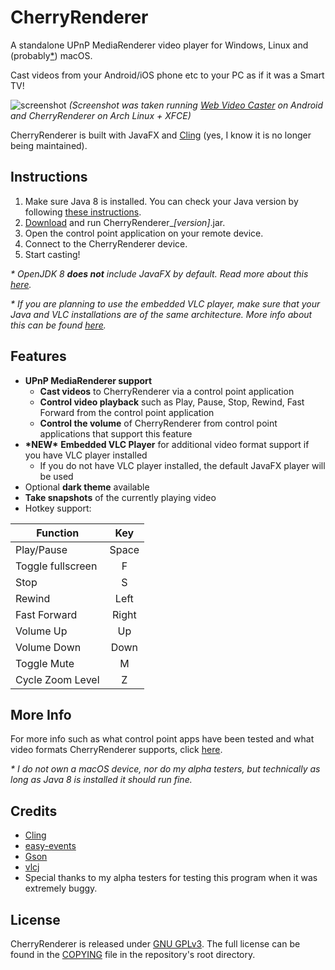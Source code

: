 # CherryRenderer

A standalone UPnP MediaRenderer video player for Windows, Linux and (probably[*](#more-info)) macOS.

Cast videos from your Android/iOS phone etc to your PC as if it was a Smart TV!

![screenshot](https://cdn.discordapp.com/attachments/480408561290182667/582642305413021717/cherryrenderer3.png)
*(Screenshot was taken running [Web Video Caster](http://www.webvideocaster.com) on Android and CherryRenderer on Arch Linux + XFCE)*

CherryRenderer is built with JavaFX and [Cling](https://github.com/4thline/cling) (yes, I know it is no longer being maintained).

## Instructions
 1. Make sure Java 8 is installed. You can check your Java version by following [these instructions](https://www.java.com/en/download/help/version_manual.xml). 
 2. [Download](https://github.com/ChrRubin/CherryRenderer/releases) and run CherryRenderer_*[version]*.jar.
 3. Open the control point application on your remote device.
 4. Connect to the CherryRenderer device.
 5. Start casting!

*&ast; OpenJDK 8 **does not** include JavaFX by default. Read more about this [here](MOREINFO.md#i-have-openjdk-8-installed-and-i-cant-run-cherryrenderer).*

*&ast; If you are planning to use the embedded VLC player, make sure that your Java and VLC installations are of the same architecture. More info about this can be found [here](MOREINFO.md#i-have-a-vlc-installation-but-cherryrenderer-doesnt-detect-it-as-a-valid-libvlc-directory).*

## Features
 - **UPnP MediaRenderer support**
   - **Cast videos** to CherryRenderer via a control point application
   - **Control video playback** such as Play, Pause, Stop, Rewind, Fast Forward from the control point application
   - **Control the volume** of CherryRenderer from control point applications that support this feature
 - **&ast;NEW&ast;** **Embedded VLC Player** for additional video format support if you have VLC player installed
   - If you do not have VLC player installed, the default JavaFX player will be used
 - Optional **dark theme** available
 - **Take snapshots** of the currently playing video
 - Hotkey support:
 
 | Function          | Key   |
 |----------         |:-----:|
 | Play/Pause        | Space |
 | Toggle fullscreen | F     |
 | Stop              | S     |
 | Rewind            | Left  |
 | Fast Forward      | Right |
 | Volume Up         | Up    |
 | Volume Down       | Down  |
 | Toggle Mute       | M     |
 | Cycle Zoom Level  | Z     |

## More Info
For more info such as what control point apps have been tested and what video formats CherryRenderer supports, click [here](MOREINFO.md).

*&ast; I do not own a macOS device, nor do my alpha testers, but technically as long as Java 8 is installed it should run fine.*

## Credits
 - [Cling](https://github.com/4thline/cling)
 - [easy-events](https://github.com/Fylipp/easy-events)
 - [Gson](https://github.com/google/gson)
 - [vlcj](https://github.com/caprica/vlcj)
 - Special thanks to my alpha testers for testing this program when it was extremely buggy.

## License
CherryRenderer is released under [GNU GPLv3](https://www.gnu.org/licenses/gpl-3.0.en.html). The full license can be found in the [COPYING](COPYING) file in the repository's root directory.